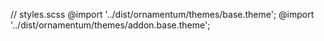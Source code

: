   // styles.scss
  @import '../dist/ornamentum/themes/base.theme';
  @import '../dist/ornamentum/themes/addon.base.theme';

